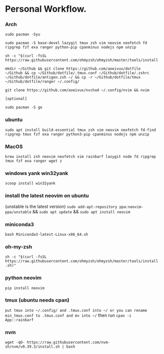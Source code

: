 # Personal Workflow.



### Arch
```shell
sudo pacman -Syu
```

```shell
sudo pacman -S base-devel lazygit tmux zsh vim neovim neofetch fd ripgrep fzf exa ranger python-pip cpanminus nodejs npm unzip
```

```shell
sh -c "$(curl -fsSL https://raw.githubusercontent.com/ohmyzsh/ohmyzsh/master/tools/install.sh)"
```

```shell
mkdir ~/Github && git clone https://github.com/aoeivux/dotfile ~/Github && cp ~/Github/dotfile/.tmux.conf ~/Github/dotfile/.zshrc ~/Github/dotfile/antigen.zsh ~/ && cp -r ~/Github/dotfile/tmux ~/Github/dotfile/ranger ~/.config/
```

```shell
git clone https://github.com/aoeivux/nvchad ~/.config/nvim && nvim
```

`[optional]`

```shell
sudo pacman -S go
```


### ubuntu
```shell
sudo apt install build-essential tmux zsh vim neovim neofetch fd-find ripgrep tmux fzf exa ranger python3-pip cpanminus nodejs npm unzip
```

### MacOS
```shell
brew install zsh neovim neofetch vim rainbarf lazygit node fd ripgrep tmux fzf exa ranger wget z
```

### windows yank win32yank

`scoop install win32yank`

### install the latest neovim on ubuntu
(unstable is the latest version)
`sudo add-apt-repository ppa:neovim-ppa/unstable` &&
`sudo apt update` &&
`sudo apt install neovim`

### miniconda3
`bash Miniconda3-latest-Linux-x86_64.sh`

### oh-my-zsh
`sh -c "$(curl -fsSL https://raw.githubusercontent.com/ohmyzsh/ohmyzsh/master/tools/install.sh)"`

### python neovim
`pip install neovim`

### tmux (ubuntu needs cpan) 
`put tmux into ~/.config/ and .tmux.conf into ~/ or you can rename min_tmux.conf to .tmux.conf and mv into ~/`
then run 
`cpan -i App::rainbarf`

### nvm
`wget -qO- https://raw.githubusercontent.com/nvm-sh/nvm/v0.39.3/install.sh | bash`
